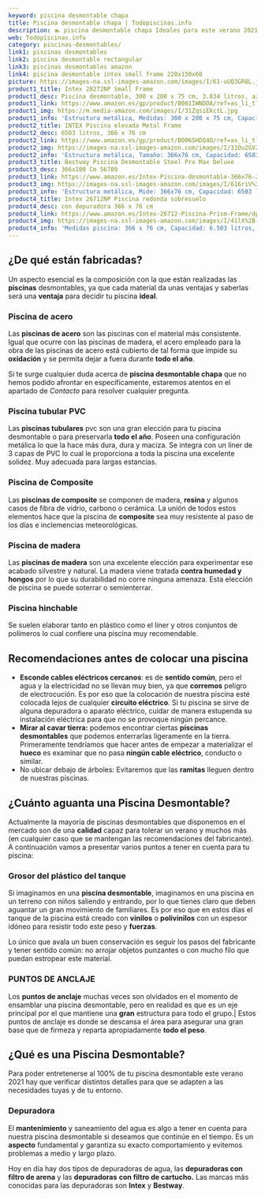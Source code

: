 ```yaml
---
keyword: piscina desmontable chapa
title: Piscina desmontable chapa | Todopiscinas.info
description: 🏊 piscina desmontable chapa Ideales para este verano 2021. Aquí puedes comprar piscina desmontable chapa y comparar con otras similares. No dejes escapar piscina desmontable chapa a un precio realmente tentador.
web: Todopiscinas.info
category: piscinas-desmontables/
link1: piscinas desmontables
link2: piscina desmontable rectangular
link3: piscinas desmontables amazon
link4: piscina desmontable intex small frame 220x150x60
picture: https://images-na.ssl-images-amazon.com/images/I/61-uUQ3GR8L.jpg
product1_title: Intex 28272NP Small Frame
product1_desc: Piscina desmontable, 300 x 200 x 75 cm, 3.834 litros, azul
product1_link: https://www.amazon.es/gp/product/B001IWNDDA/ref=as_li_tl?ie=UTF8&camp=3638&creative=24630&creativeASIN=B001IWNDDA&linkCode=as2&tag=todopiscinas0e-21&linkId=25b9d647487c889cb6ef56ed63f50ca1
product1_img: https://m.media-amazon.com/images/I/31ZqsiEkctL.jpg
product1_info: 'Estructura metálica, Medidas: 300 x 200 x 75 cm, Capacidad: 3.834 litros, Para 6 personas (+ 6 años), Fácil montaje, Forma rectangular'
product2_title: INTEX Piscina elevada Metal Frame
product2_desc: 6503 litros, 366 x 76 cm
product2_link: https://www.amazon.es/gp/product/B0065HDQ4O/ref=as_li_tl?ie=UTF8&camp=3638&creative=24630&creativeASIN=B0065HDQ4O&linkCode=as2&tag=todopiscinas0e-21&linkId=ed2430e3ba564d3527ee103df33ed7b3
product2_img: https://images-na.ssl-images-amazon.com/images/I/31Ou2GV2SAL.jpg
product2_info: 'Estructura metálica, Tamaño: 366x76 cm, Capacidad: 6503 litros, Forma circular, De 4 a 7 personas (+6 años)'
product3_title: Bestway Piscina Desmontable Steel Pro Max Deluxe
product3_desc: 366x100 Cm 56709
product3_link: https://www.amazon.es/Intex-Piscina-desmontable-366x76-28210NP/dp/B0065HDQ4O?__mk_es_ES=%C3%85M%C3%85%C5%BD%C3%95%C3%91&crid=25UQGV9HG2INI&dchild=1&keywords=piscinas+desmontables&qid=1615854176&sprefix=piscinas+dem%2Caps%2C201&sr=8-5&linkCode=ll1&tag=todopiscinas0e-21&linkId=34f200977c6cbaab1f3f4d9ac0e64755&language=es_ES&ref_=as_li_ss_tl
product3_img: https://images-na.ssl-images-amazon.com/images/I/616riV%2BiY3L.jpg
product3_info: 'Estructura metálica, Mide: 366x76 cm, Capacidad: 6503 litros, De 4 a 7 personas mayores de 6 años, Forma circular, Tecnología Super-Tough'
product4_title: Intex 26712NP Piscina redonda sobresuelo
product4_desc: con depuradora 366 x 76 cm
product4_link: https://www.amazon.es/Intex-26712-Piscina-Prism-Frame/dp/B07FB823GL?__mk_es_ES=%C3%85M%C3%85%C5%BD%C3%95%C3%91&dchild=1&keywords=piscinas+desmontables+con+depuradora&qid=1615936418&sr=8-5&linkCode=ll1&tag=todopiscinas0e-21&linkId=d98699de7830cd471766fa1daa36de34&language=es_ES&ref_=as_li_ss_tl
product4_img: https://images-na.ssl-images-amazon.com/images/I/41lX%2B-YpibL.jpg
product4_info: 'Medidas piscina: 366 x 76 cm, Capacidad: 6.503 litros, Incluye depuradora de cartucha A, Lona resistente triple capa'
---
```



<external-banner></external-banner>



## ¿De qué  están fabricadas?

Un aspecto esencial es la composición con la que están realizadas las **piscinas** desmontables, ya que cada material da unas ventajas y saberlas  será una **ventaja** para decidir tu piscina **ideal**.


### Piscina de acero

Las **piscinas de acero** son las piscinas con el material más consistente. Igual que ocurre con las piscinas de madera, el acero empleado para la obra de las piscinas de acero está cubierto de tal forma que impide su **oxidación** y se permita dejar a fuera durante **todo el año**.

Si te surge cualquier duda acerca de **piscina desmontable chapa** que no hemos podido afrontar en específicamente, estaremos atentos en el apartado de _Contacto_ para resolver cualquier pregunta.


### Piscina tubular PVC

Las **piscinas tubulares** pvc son una gran elección para tu piscina desmontable o para preservarla **todo el año**. Poseen una configuración metálica lo que la hace más dura, dura y maciza. Se integra con un liner de 3 capas de PVC lo cual le proporciona a toda la piscina una excelente solidez. Muy adecuada para largas estancias.


### Piscina de Composite

Las **piscinas de composite** se componen de madera, **resina** y algunos casos de fibra de vidrio, carbono o cerámica. La unión de todos estos elementos hace que la piscina de **composite** sea muy resistente al paso de los días e inclemencias meteorológicas.


### Piscina de madera

Las **piscinas de madera** son una excelente elección para experimentar ese acabado silvestre y natural. La madera viene tratada **contra humedad y hongos** por lo que su durabilidad no corre ninguna amenaza. Esta elección de piscina se puede soterrar o semienterrar.


### Piscina hinchable

 Se suelen elaborar tanto en plástico como el liner y otros conjuntos de polímeros lo cual confiere una piscina muy recomendable.


## Recomendaciones antes de colocar una piscina



*   **Esconde cables eléctricos cercanos**: es de **sentido común**, pero el agua y la electricidad no se llevan muy bien, ya que **corremos** peligro de electrocución. Es por eso que la colocación de nuestra piscina esté colocada lejos de cualquier **circuito eléctrico**. Si tu piscina se sirve de alguna depuradora o aparato eléctrico, cuidar de manera estupenda su instalación eléctrica para que no se provoque ningún percance.
*   **Mirar al cavar tierra:** podemos encontrar ciertas **piscinas desmontables** que podemos enterrarlas ligeramente en la tierra. Primeramente tendríamos que hacer antes de empezar a materializar el **hueco** es examinar que no pasa **ningún cable eléctrico**, conducto o similar.
*   No ubicar debajo de árboles: Evitaremos que las **ramitas** lleguen dentro de nuestras piscinas.


## ¿Cuánto aguanta una Piscina Desmontable?

Actualmente la mayoría de piscinas desmontables que disponemos en el mercado son de una **calidad** capaz para tolerar un verano y muchos más (en cualquier caso que se mantengan las recomendaciones del fabricante). A continuación vamos a presentar varios puntos a tener en cuenta para tu piscina:


### Grosor del plástico del tanque

Si imaginamos en una **piscina desmontable**, imaginamos en una piscina en un terreno con niños saliendo y entrando, por lo que tienes claro que deben aguantar un gran movimiento de familiares. Es por eso que en estos días el tanque de la piscina está creado con **vinilos** o **polivinilos** con un espesor idóneo para resistir todo este peso y **fuerzas**.

Lo único que avala un	 buen conservación es seguir los pasos del fabricante y tener sentido común: no arrojar objetos punzantes o con mucho filo que puedan estropear este material.


### PUNTOS DE ANCLAJE

Los **puntos de anclaje** muchas veces son olvidados en el momento de ensamblar una piscina desmontable, pero en realidad es que es un eje principal por el que mantiene una **gran** estructura para todo el grupo.| Estos puntos de anclaje es donde se descansa el área para asegurar una gran base que de firmeza y reparta apropiadamente **todo el peso**.

<stats-list :link1=link1 :link2=link2 :link3=link3 :link4=link4 :category=category></stats-list>

<brand-panel :title=product1_title :desc=product1_desc :img=product1_img :link=product1_link></brand-panel>
## ¿Qué es una Piscina Desmontable?



Para poder entretenerse al 100% de tu piscina desmontable este verano 2021 hay que verificar distintos detalles para que se adapten a las necesidades tuyas y de tu entorno.


### Depuradora

El **mantenimiento** y saneamiento del agua es algo a tener en cuenta para nuestra piscina desmontable si deseamos que continúe en el tiempo. Es un **aspecto** fundamental y garantiza su exacto comportamiento y evitemos problemas a medio y largo plazo.

Hoy en día hay dos tipos de depuradoras de agua, las **depuradoras con filtro de arena** y  las **depuradoras** **con filtro de cartucho.** Las marcas más conocidas para las depuradoras son **Intex** y **Bestway**.
